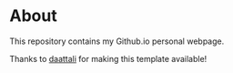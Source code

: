 # About

This repository contains my Github.io personal webpage. 

Thanks to [daattali](https://github.com/daattali/beautiful-jekyll) for making this template available!
